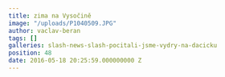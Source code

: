```yaml
---
title: zima na Vysočině
image: "/uploads/P1040509.JPG"
author: vaclav-beran
tags: []
galleries: slash-news-slash-pocitali-jsme-vydry-na-dacicku
position: 48
date: 2016-05-18 20:25:59.000000000 Z
---
```

